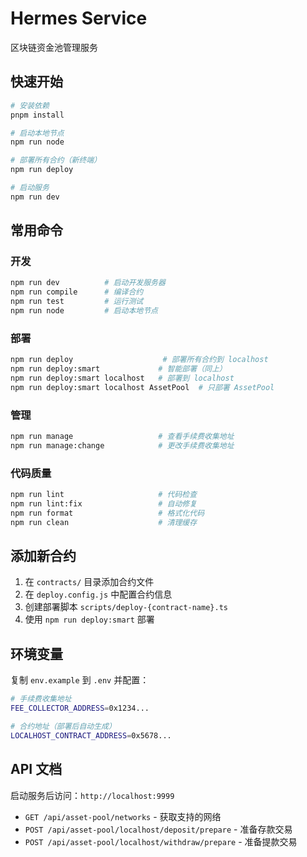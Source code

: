 # Hermes Service

区块链资金池管理服务

## 快速开始

```bash
# 安装依赖
pnpm install

# 启动本地节点
npm run node

# 部署所有合约（新终端）
npm run deploy

# 启动服务
npm run dev
```

## 常用命令

### 开发
```bash
npm run dev          # 启动开发服务器
npm run compile      # 编译合约
npm run test         # 运行测试
npm run node         # 启动本地节点
```

### 部署
```bash
npm run deploy                    # 部署所有合约到 localhost
npm run deploy:smart             # 智能部署（同上）
npm run deploy:smart localhost   # 部署到 localhost
npm run deploy:smart localhost AssetPool  # 只部署 AssetPool
```

### 管理
```bash
npm run manage                   # 查看手续费收集地址
npm run manage:change            # 更改手续费收集地址
```

### 代码质量
```bash
npm run lint                     # 代码检查
npm run lint:fix                 # 自动修复
npm run format                   # 格式化代码
npm run clean                    # 清理缓存
```

## 添加新合约

1. 在 `contracts/` 目录添加合约文件
2. 在 `deploy.config.js` 中配置合约信息
3. 创建部署脚本 `scripts/deploy-{contract-name}.ts`
4. 使用 `npm run deploy:smart` 部署

## 环境变量

复制 `env.example` 到 `.env` 并配置：

```bash
# 手续费收集地址
FEE_COLLECTOR_ADDRESS=0x1234...

# 合约地址（部署后自动生成）
LOCALHOST_CONTRACT_ADDRESS=0x5678...
```

## API 文档

启动服务后访问：`http://localhost:9999`

- `GET /api/asset-pool/networks` - 获取支持的网络
- `POST /api/asset-pool/localhost/deposit/prepare` - 准备存款交易
- `POST /api/asset-pool/localhost/withdraw/prepare` - 准备提款交易 